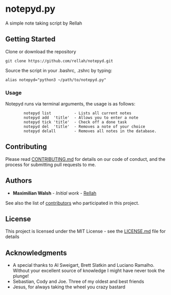 # notepyd.py

A simple note taking script by Rellah

## Getting Started
  
  Clone or download the repository
  
  ```
  git clone https://github.com/rellah/notepyd.git
  ```

  Source the script in your .bashrc, .zshrc by typing:

```
alias notepyd="python3 ~/path/to/notepyd.py"
```

### Usage

  Notepyd runs via terminal arguments, the usage is as follows:

```
        notepyd list          - Lists all current notes
        notepyd add  'title'  - Allows you to enter a note
        notepyd tick 'title'  - Check off a done task
        notepyd del  'title'  - Removes a note of your choice
        notepyd delall        - Removes all notes in the database.
```

## Contributing

Please read [CONTRIBUTING.md](https://gist.github.com/rellah/b24679402957c63ec426) for details on our code of conduct, and the process for submitting pull requests to me.

## Authors

* **Maximilian Walsh** - *Initial work* - [Rellah](https://github.com/rellah)

See also the list of [contributors](https://github.com/rellah/notepyd/contributors) who participated in this project.

## License

This project is licensed under the MIT License - see the [LICENSE.md](LICENSE.md) file for details

## Acknowledgments

* A special thanks to Al Sweigart, Brett Slatkin and Luciano Ramalho. Without your excellent source of knowledge I might have never took the plunge!
* Sebastian, Cody and Joe. Three of my oldest and best friends
* Jesus, for always taking the wheel you crazy bastard
